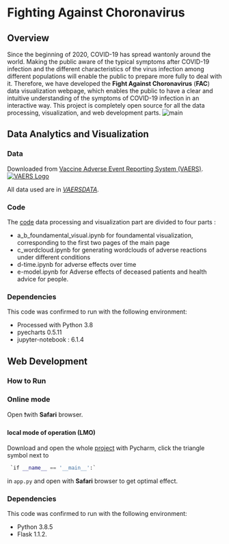 # Fighting Against Choronavirus

## Overview

Since the beginning of 2020, COVID-19 has spread wantonly around the world. Making the public aware of the typical symptoms after COVID-19 infection and the different characteristics of the virus infection among different populations will enable the public to prepare more fully to deal with it. Therefore, we have developed the **Fight Against Choronavirus** (**FAC**) data visualization webpage, which enables the public to have a clear and intuitive understanding of the symptoms of COVID-19 infection in an interactive way. This project is completely open source for all the data processing, visualization, and web development parts.
![main]()


## Data Analytics and Visualization

### Data

Downloaded from [Vaccine Adverse Event Reporting System (VAERS)](https://vaers.hhs.gov).[![VAERS Logo](https://vaers.hhs.gov/images/vaers-logo.png)](https://vaers.hhs.gov/index.html)

All data used are in [*VAERSDATA*](https://github.com/llxblhyvia/Fighting-Against-Choronavirus/tree/main/VAERSDATA).

### Code

The [code](https://github.com/llxblhyvia/Fighting-Against-Choronavirus/tree/main/FAC-CODE/FAC-data_visual) data processing and visualization part are divided to four parts : 

- a_b_foundamental_visual.ipynb for  foundamental visualization, corresponding to the first two pages of the main page
- c_wordcloud.ipynb for generating wordclouds of  adverse reactions under different conditions
- d-time.ipynb for adverse effects over time
- e-model.ipynb for Adverse effects of deceased patients and health advice for people.

### Dependencies

This code was confirmed to run with the following environment:

- Processed with Python 3.8
- pyecharts 0.5.11
- jupyter-notebook : 6.1.4

## Web Development

### How to Run

### Online mode

Open ❗️with **Safari** browser.

#### local mode of operation (LMO)

Download and open the whole [project](https://github.com/llxblhyvia/Fighting-Against-Choronavirus/tree/main/FAC-CODE/FAC-web_dev) with Pycharm, click the triangle symbol next to

```python
 `if __name__ == '__main__':` 
```

in `app.py` and open with **Safari** browser to get optimal effect. 

### Dependencies

This code was confirmed to run with the following environment:

- Python 3.8.5
- Flask 1.1.2.
